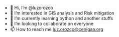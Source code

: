 - 👋 Hi, I’m @luzorozco
- 👀 I’m interested in GIS analysis and Risk mitigation
- 🌱 I’m currently learning python and another stuffs
- 💞️ I’m looking to collaborate on everyone
- 📫 How to reach me luz.orozco@cenigaa.org

<!---
luzorozco/luzorozco is a ✨ special ✨ repository because its `README.md` (this file) appears on your GitHub profile.
You can click the Preview link to take a look at your changes.
--->
